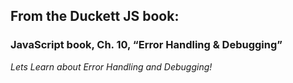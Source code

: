 ## From the Duckett JS book:

### JavaScript book, Ch. 10, “Error Handling & Debugging”


*Lets Learn about Error Handling and Debugging!*
